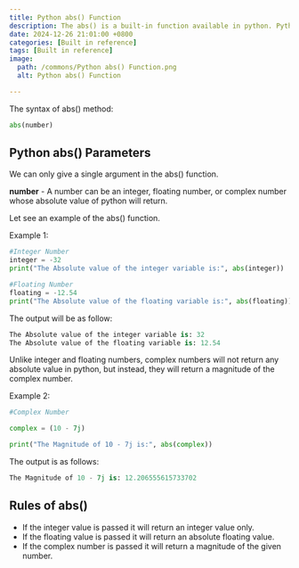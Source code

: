 ```yaml
---
title: Python abs() Function
description: The abs() is a built-in function available in python. Python abs() functions are used to return the python absolute value of the given number.
date: 2024-12-26 21:01:00 +0800
categories: [Built in reference]
tags: [Built in reference]
image:
  path: /commons/Python abs() Function.png
  alt: Python abs() Function

---
```



 The syntax of abs() method:

```python
abs(number)
```

<script type="text/javascript">
	atOptions = {
		'key' : '98858c4e91885e00ea9926beee01c03e',
		'format' : 'iframe',
		'height' : 90,
		'width' : 728,
		'params' : {}
	};
</script>
<script type="text/javascript" src="https://www.highperformanceformat.com/98858c4e91885e00ea9926beee01c03e/invoke.js"></script>
## Python abs() Parameters

We can only give a single argument in the abs() function.

**number** \- A number can be an integer, floating number, or complex number whose absolute value of python will return. 

Let see an example of the abs() function.

Example 1:

```python
#Integer Number
integer = -32
print("The Absolute value of the integer variable is:", abs(integer))

#Floating Number
floating = -12.54
print("The Absolute value of the floating variable is:", abs(floating))

```

The output will be as follow:

```python
The Absolute value of the integer variable is: 32
The Absolute value of the floating variable is: 12.54
```

Unlike integer and floating numbers, complex numbers will not return any absolute value in python, but instead, they will return a magnitude of the complex number.

Example 2:
```python
#Complex Number

complex = (10 - 7j)

print("The Magnitude of 10 - 7j is:", abs(complex))
```

The output is as follows:

```python
The Magnitude of 10 - 7j is: 12.206555615733702
```
<script type="text/javascript">
	atOptions = {
		'key' : '98858c4e91885e00ea9926beee01c03e',
		'format' : 'iframe',
		'height' : 90,
		'width' : 728,
		'params' : {}
	};
</script>
<script type="text/javascript" src="https://www.highperformanceformat.com/98858c4e91885e00ea9926beee01c03e/invoke.js"></script>
## Rules of abs()

<script type="text/javascript">
	atOptions = {
		'key' : '98858c4e91885e00ea9926beee01c03e',
		'format' : 'iframe',
		'height' : 90,
		'width' : 728,
		'params' : {}
	};
</script>
<script type="text/javascript" src="https://www.highperformanceformat.com/98858c4e91885e00ea9926beee01c03e/invoke.js"></script>
* If the integer value is passed it will return an integer value only.  
* If the floating value is passed it will return an absolute floating value.  
* If the complex number is passed it will return a magnitude of the given number.